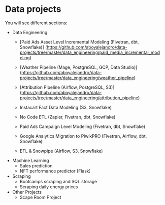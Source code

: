 # Data projects

You will see different sections:

- Data Engineering
  - [Paid Ads Asset Level Incremental Modeling (Fivetran, dbt, Snowflake)] (https://github.com/aboyalejandro/data-projects/tree/master/data_engineering/paid_media_incremental_modeling)

  - [Weather Pipeline (Mage, PostgreSQL, GCP, Data Studio)] (https://github.com/aboyalejandro/data-projects/tree/master/data_engineering/weather_pipeline)
  - [Attribution Pipeline (Airflow, PostgreSQL, S3)] (https://github.com/aboyalejandro/data-projects/tree/master/data_engineering/attribution_pipeline)
  - Instacart Fact Data Modeling (S3, Snowflake)
  - No Code ETL (Zapier, Fivetran, dbt, Snowflake)
  - Paid Ads Campaign Level Modeling (Fivetran, dbt, Snowflake)
  - Google Analytics Migration to PiwikPRO (Fivetran, Airflow, dbt, Snowflake)
  - ETL & Snowpipe (Airflow, S3, Snowflake)
- Machine Learning
  - Sales prediction
  - NFT performance predictor (Flask)
- Scraping
  - Bootcamps scraping and SQL storage
  - Scraping daily energy prices
- Other Projects
  - Scape Room Project
